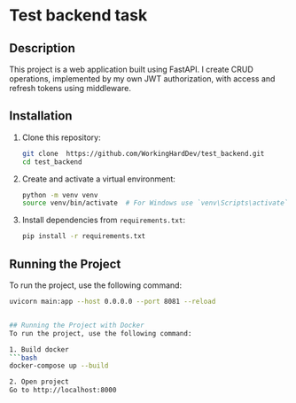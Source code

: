 # Test backend task


## Description
This project is a web application built using FastAPI. I create CRUD operations, implemented by my own JWT authorization, with access and refresh tokens using middleware.

## Installation
1. Clone this repository:

    ```bash
    git clone  https://github.com/WorkingHardDev/test_backend.git
    cd test_backend
    ```

2. Create and activate a virtual environment:

    ```bash
    python -m venv venv
    source venv/bin/activate  # For Windows use `venv\Scripts\activate`
    ```

3. Install dependencies from `requirements.txt`:

    ```bash
    pip install -r requirements.txt
    ```

## Running the Project

To run the project, use the following command:

```bash
uvicorn main:app --host 0.0.0.0 --port 8081 --reload


## Running the Project with Docker
To run the project, use the following command:

1. Build docker
```bash
docker-compose up --build

2. Open project
Go to http://localhost:8000

